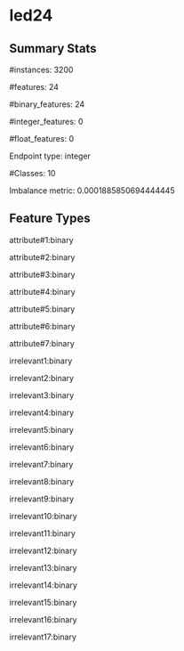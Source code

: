 # led24

## Summary Stats

#instances: 3200

#features: 24

  #binary_features: 24

  #integer_features: 0

  #float_features: 0

Endpoint type: integer

#Classes: 10

Imbalance metric: 0.0001885850694444445

## Feature Types

 attribute#1:binary

attribute#2:binary

attribute#3:binary

attribute#4:binary

attribute#5:binary

attribute#6:binary

attribute#7:binary

irrelevant1:binary

irrelevant2:binary

irrelevant3:binary

irrelevant4:binary

irrelevant5:binary

irrelevant6:binary

irrelevant7:binary

irrelevant8:binary

irrelevant9:binary

irrelevant10:binary

irrelevant11:binary

irrelevant12:binary

irrelevant13:binary

irrelevant14:binary

irrelevant15:binary

irrelevant16:binary

irrelevant17:binary

